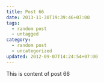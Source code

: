 ```yaml
---
title: Post 66
date: 2013-11-30T19:39:46+07:00
tags:
  - random post
  - untagged
category:
  - random post
  - uncategorized
updated: 2012-09-07T14:24:54+07:00
---
```

This is content of post 66